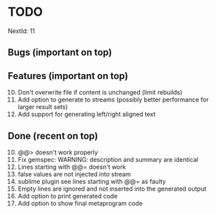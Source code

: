 TODO
====

NextId: 11

Bugs (important on top)
-----------------------

Features (important on top)
---------------------------
10. Don't overwrite file if content is unchanged (limit rebuilds)
3. Add option to generate to streams (possibly better performance for larger result sets)
7. Add support for generating left/right aligned text

Done (recent on top)
--------------------
10. @@><newline> doesn't work properly
5. Fix gemspec:  WARNING:  description and summary are identical
9. Lines starting with @@= doesn't work
6. false values are not injected into stream
8. sublime plugin see lines starting with @@= as faulty
1. Empty lines are ignored and not inserted into the generated output
2. Add option to print generated code
4. Add option to show final metaprogram code
